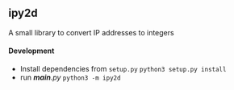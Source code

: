 ## ipy2d

A small library to convert IP addresses to integers

#### Development

* Install dependencies from `setup.py` `python3 setup.py install`
* run *__main__.py* `python3 -m ipy2d`

